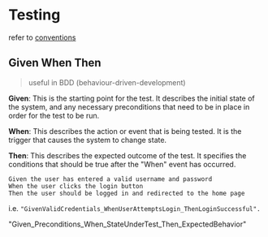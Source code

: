 # Testing 

refer to [conventions](https://matheus.ro/2017/09/24/unit-test-naming-convention/)

## Given When Then
> useful in BDD (behaviour-driven-development)

**Given**: This is the starting point for the test. It describes the initial state of the system, and any necessary preconditions that need to be in place in order for the test to be run.

**When**: This describes the action or event that is being tested. It is the trigger that causes the system to change state.

**Then**: This describes the expected outcome of the test. It specifies the conditions that should be true after the "When" event has occurred.

```
Given the user has entered a valid username and password
When the user clicks the login button
Then the user should be logged in and redirected to the home page
```

i.e. `"GivenValidCredentials_WhenUserAttemptsLogin_ThenLoginSuccessful".`

"Given_Preconditions_When_StateUnderTest_Then_ExpectedBehavior"